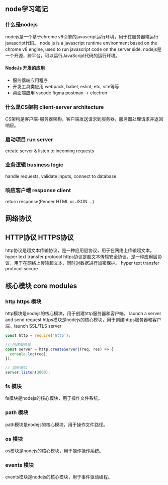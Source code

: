 ## node学习笔记

### 什么是nodejs
nodejs是一个基于chrome v8引擎的javascript运行环境，用于在服务器端运行javascript代码。
node.js is a javascript runtime environment based on the chrome v8 engine, used to run javascript code on the server side.
nodejs是一个开源，跨平台，可以运行JavaScript代码的运行环境。

#### NodeJs 开发的应用
- 服务器端应用程序
- 开发工具类应用  webpack, babel, eslint, etc, vite等等
- 桌面端应用 vscode figma postman -> electron

### 什么是CS架构 client-server architecture
CS架构是客户端-服务器架构，客户端发送请求到服务器，服务器处理请求并返回响应。


### 启动项目 run server
create server & listen to incoming requests
### 业务逻辑 business logic
handle requests, validate inputs, connect to database
### 响应客户端 response client
return response(Render HTML or JSON ...)


## 网络协议

## HTTP协议 HTTPS协议
http协议是超文本传输协议，是一种应用层协议，用于在网络上传输超文本。
hyper text transfer protocol
https协议是超文本传输安全协议，是一种应用层协议，用于在网络上传输超文本，同时对数据进行加密保护。
hyper text transfer protocol secure

## 核心模块 core modules

### http https 模块 
http模块是nodejs的核心模块，用于创建http服务器和客户端。 launch a server and send request
https模块是nodejs的核心模块，用于创建https服务器和客户端。launch SSL/TLS server

```js
const http = require('http');

// 创建服务器
const server = http.createServer((req, res) => {
  console.log(req);
});

// 监听端口
server.listen(3000);
```

### fs 模块
fs模块是nodejs的核心模块，用于操作文件系统。

### path 模块
path模块是nodejs的核心模块，用于操作文件路径。

### os 模块
os模块是nodejs的核心模块，用于操作操作系统。

### events 模块
events模块是nodejs的核心模块，用于事件驱动编程。